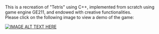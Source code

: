 This is a recreation of "Tetris" using C++, implemented from scratch using game engine GE211, and endowed with creative functionalities. \
Please click on the following image to view a demo of the game:

[![IMAGE ALT TEXT HERE](https://img.youtube.com/vi/C7Wf_Xp2jYs/0.jpg)](https://www.youtube.com/watch?v=C7Wf_Xp2jYs)

